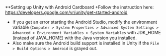 **Setting up Unity with Android Cardboard 
+Follow the instruction here: https://developers.google.com/vr/unity/get-started-android
+ If you get an error starting the Android Studio, modify the environment variable (`Computer > System Properties > Advanced System Settings > Advanced > Environment Variables > System Variables` with JDK_HOME (instead of JAVA_HOME) with the Java version you installed.
+ Also make sure the Android build support is installed in Unity if the `File > Build Options > Android` is grayed out. 
